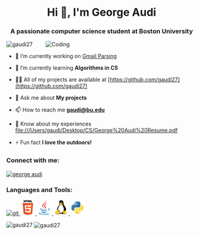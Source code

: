 <h1 align="center">Hi 👋, I'm George Audi</h1>
<h3 align="center">A passionate computer science student at Boston University</h3>
<img align="right" alt="Coding" width="400" src="https://i.giphy.com/26BGIqWh2R1fi6JDa.webp">

<p align="left"> <img src="https://komarev.com/ghpvc/?username=gaudi27&label=Profile%20views&color=0e75b6&style=flat" alt="gaudi27" /> </p>

- 🔭 I’m currently working on [Gmail Parsing](https://github.com/gaudi27/gmailParsing)

- 🌱 I’m currently learning **Algorithms in CS**

- 👨‍💻 All of my projects are available at [https://github.com/gaudi27](https://github.com/gaudi27)

- 💬 Ask me about **My projects**

- 📫 How to reach me **gaudi@bu.edu**

- 📄 Know about my experiences [file:///Users/gaudi/Desktop/CS/George%20Audi%20Resume.pdf](file:///Users/gaudi/Desktop/CS/George%20Audi%20Resume.pdf)

- ⚡ Fun fact **I love the outdoors!**

<h3 align="left">Connect with me:</h3>
<p align="left">
<a href="https://linkedin.com/in/george audi" target="blank"><img align="center" src="https://raw.githubusercontent.com/rahuldkjain/github-profile-readme-generator/master/src/images/icons/Social/linked-in-alt.svg" alt="george audi" height="30" width="40" /></a>
</p>

<h3 align="left">Languages and Tools:</h3>
<p align="left"> <a href="https://git-scm.com/" target="_blank" rel="noreferrer"> <img src="https://www.vectorlogo.zone/logos/git-scm/git-scm-icon.svg" alt="git" width="40" height="40"/> </a> <a href="https://www.w3.org/html/" target="_blank" rel="noreferrer"> <img src="https://raw.githubusercontent.com/devicons/devicon/master/icons/html5/html5-original-wordmark.svg" alt="html5" width="40" height="40"/> </a> <a href="https://www.java.com" target="_blank" rel="noreferrer"> <img src="https://raw.githubusercontent.com/devicons/devicon/master/icons/java/java-original.svg" alt="java" width="40" height="40"/> </a> <a href="https://www.linux.org/" target="_blank" rel="noreferrer"> <img src="https://raw.githubusercontent.com/devicons/devicon/master/icons/linux/linux-original.svg" alt="linux" width="40" height="40"/> </a> <a href="https://www.python.org" target="_blank" rel="noreferrer"> <img src="https://raw.githubusercontent.com/devicons/devicon/master/icons/python/python-original.svg" alt="python" width="40" height="40"/> </a> </p>

<p><img align="left" src="https://github-readme-stats.vercel.app/api/top-langs?username=gaudi27&show_icons=true&locale=en&layout=compact" alt="gaudi27" /></p>

<p>&nbsp;<img align="center" src="https://github-readme-stats.vercel.app/api?username=gaudi27&show_icons=true&locale=en" alt="gaudi27" /></p>
